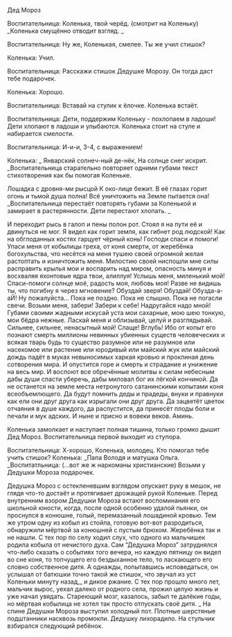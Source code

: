 
Дед Мороз

Воспитательница: Коленька, твой черёд. (смотрит на Коленьку) _Коленька смущённо отводит взгляд. _

Воспитательница: Ну же, Коленькая, смелее. Ты же учил стишок?

Коленька: Учил.

Воспитательница: Расскажи стишок Дедушке Морозу. Он тогда даст тебе подарочек.

Коленька: Хорошо.

Воспитательница: Вставай на стулик к ёлочке. Коленька встаёт.

Воспитательница: Дети, поддержим Коленьку - похлопаем в ладоши! Дети хлопают в ладоши и улыбаются. Коленька стоит на стуле и набирается смелости.

Воспитательница: И-и-и, 3-4, с выражением!

Коленька: _ Январский солнеч-ный де-нёк, На солнце снег искрит. _Воспитательница старательно повторяет одними губами текст стихотворения как бы помогая Коленьке.

Лошадка с дровня-ми рысцой К око-лице бежит. В её глазах горит огонь и тьмой душа полна! Всё уничтожить на Земле пытается она! _Воспитательница перестаёт повторять губами за Коленькой и замирает в растерянности. Дети перестают хлопать. _

И переходит рысь в галоп и пены полон рот. Стоял я на пути её и двинуться не мог. Я видел как горит земля, как гибнет род людской! Как на обглоданных костях гарцует чёрный конь! Господи спаси и помоги! Упаси меня от кобылицы греха, от коня смерти, от жеребёнка богохульства, что несётся на меня тушею своей огромной желая растоптать и изничтожить меня. Милостию своей ниспошли мне силы расправить крылья мои и воспарить над миром, опасность минуя и восхваляя яхонтовые ядра твои, алиллуя! Услышь меня, миленький мой! Спаси-помоги солнце моё, радость моя, любовь моя! Разве не видишь ты, что погибну я через мгновение? Обуздай зверя! Обуздай! Обузда-а-аЙ! Ну пожалуйста… Пока не поздно. Пока не слышно. Пока не погасли свечи. Возьми меня, забери! Забери к себе! Надругайся надо мной! Губами своими жадными искусай уста мои сахарные, мою шею тонкую, мои бёдра нежные. Ласкай меня и облизывай, целуй и разглядывай. Сильнее, сильнее, ненасытный мой! Слаще! Вглубь! Ибо от копыт его познают смерть миллионы невинных убиенных существ человеческих и всякая тварь будь то существо разумное или не разумное или насекомое или растение или юродивый или майский жук или майский дождь падёт в муках невыносимых харкая кровью и проклиная день сотворения мира. И опустится горе и смерть и страдание и унижение на весь мир. И воспоют все обречённые молитвы к силам небесным дабы души спасти уберечь, дабы миловал бог их лёгкой кончиной. Да не останется на земле места нетронутого сатанинскими копытами коня всеобъемлющего. Да будут помнить деды и прадеды, внуки и правнуки как ели они друг друга как изрыгали они друг друга. Да зацветёт цветок отчаяния в душе каждого, да распустится, да принесёт плоды боли и печали и мук адских. И ныне и присно и вовеки веков. Аминь. 

Коленька замолкает и наступает полная тишина, только громко дышит Дед Мороз. Воспитательница первой выходит из ступора.

Воспитательница: Х-хорошо, Коленька, молодец. Кто помогал тебе учить стишок? Коленька: _Папа Володя и матушка Ольга. _Воспитатльница: (…вот же ж наркоманы христианские) Возьми у Дедушки Мороза подарочек.

Дедушка Мороз с остекленевшим взглядом опускает руку в мешок, не глядя что-то достаёт и протягивает дрожащей рукой Коленьке. Перед внутренним взором Дедушки Мороза встают воспоминания его школьной юности, когда, после одной особенно удалой пьянки, он проснулся в конюшне, голый, перемазанный лошадиной кровью. Тем же утром одну из кобыл из стойла, готовую вот-вот разродиться, обнаружили мёртвой за конюшней с пустым брюхом. Жеребёнка так и не нашли. С тех пор по селу ходил слух, что одного из мальчишек родила кобыла от нечистого духа. Сам “Дедушка Мороз” затруднялся что-либо сказать о событиях того вечера, но каждую пятницу он видел во сне коня, то топчущего его бездыханное тело, то ласкающего его словно собственное дитя. А однажды, попытавшись исповедаться, он услышал от батюшки точно такой же стишок, что звучал из уст Коленьки минуту назад,_ и дикое ржание. С тех пор прошло много лет, мальчик вырос, уехал далеко от родного села, прожил целую жизнь и уже начал увядать. Стареющий мозг, казалось, забыл те далёкие годы, но мёртвая кобылица не хотел так просто отпускать своё дитя. _ На спине Дедушки Мороза выступил холодный пот. Плотные шерстяные подштанники насквозь промокли. Дедушку лихорадило. На стульчик взбирался следующий ребёнок.
